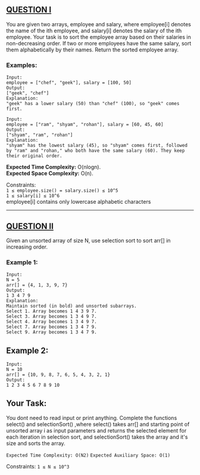 ## [QUESTION I](https://www.geeksforgeeks.org/problems/sorting-employees5907/1)
You are given two arrays, employee and salary, where employee[i] denotes the name of the ith employee, and salary[i] denotes the salary of the ith employee. Your task is to sort the employee array based on their salaries in non-decreasing order. If two or more employees have the same salary, sort them alphabetically by their names. Return the sorted employee array.

### Examples:
```
Input:
employee = ["chef", "geek"], salary = [100, 50]  
Output:
["geek", "chef"]  
Explanation:
"geek" has a lower salary (50) than "chef" (100), so "geek" comes first.
```  

```
Input: 
employee = ["ram", "shyam", "rohan"], salary = [60, 45, 60]  
Output: 
["shyam", "ram", "rohan"]  
Explanation:
"shyam" has the lowest salary (45), so "shyam" comes first, followed by "ram" and "rohan," who both have the same salary (60). They keep their original order.
 ``` 

**Expected Time Complexity:** O(nlogn).  
**Expected Space Complexity:** O(n).  

Constraints:  
`1 ≤ employee.size() = salary.size() ≤ 10^5`  
`1 ≤ salary[i] ≤ 10^6`  
employee[i] contains only lowercase alphabetic characters

---
## [QUESTION II](https://www.geeksforgeeks.org/problems/selection-sort/1 ) 
Given an unsorted array of size N, use selection sort to sort arr[] in increasing order.


### Example 1:
```
Input:
N = 5  
arr[] = {4, 1, 3, 9, 7}  
Output:
1 3 4 7 9
Explanation:
Maintain sorted (in bold) and unsorted subarrays.
Select 1. Array becomes 1 4 3 9 7.
Select 3. Array becomes 1 3 4 9 7.
Select 4. Array becomes 1 3 4 9 7.
Select 7. Array becomes 1 3 4 7 9.
Select 9. Array becomes 1 3 4 7 9.
```
## Example 2:
```
Input:
N = 10
arr[] = {10, 9, 8, 7, 6, 5, 4, 3, 2, 1}
Output:
1 2 3 4 5 6 7 8 9 10
```
## Your Task:  
You dont need to read input or print anything. Complete the functions select() and selectionSort() ,where select() takes arr[] and starting point of unsorted array i as input parameters and returns the selected element for each iteration in selection sort, and selectionSort() takes the array and it's size and sorts the array.


`Expected Time Complexity: O(N2)`
`Expected Auxiliary Space: O(1)`

Constraints:
`1 ≤ N ≤ 10^3`
